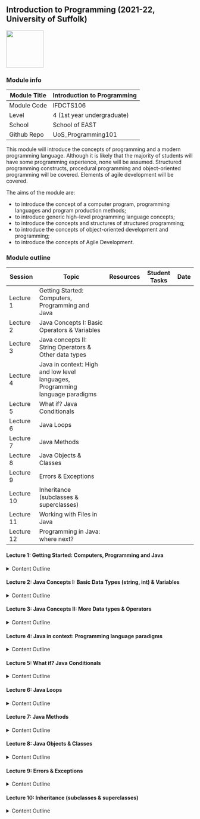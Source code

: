 ## Introduction to Programming (2021-22, University of Suffolk)

<img src="https://icanbea.org.uk/media/shapes/original/x-large/5000/5100/university-of-suffolk-logo.png" height="100" >

### Module info 

| Module Title  | Introduction to Programming |
| ------------  | -------------               |
| Module Code   | IFDCTS106                   |
| Level         | 4 (1st year undergraduate)  |
| School        | School of EAST              |
| Github Repo   | UoS_Programming101          |

This module will introduce the concepts of programming and a modern programming language. Although it is likely that the majority of students will have some programming experience, none will be assumed. Structured programming constructs, procedural programming and object-oriented programming will be covered. Elements of agile development will be covered. 

The aims of the module are: 

 * to introduce the concept of a computer program, programming languages and program production methods; 
 * to introduce generic high-level programming language concepts; 
 * to introduce the concepts and structures of structured programming; 
 * to introduce the concepts of object-oriented development and programming; 
 * to introduce the concepts of Agile Development. 

### Module outline


| Session       | Topic                       | Resources         | Student Tasks   |  Date             |
| ------------  | -------------               |------------------ | --------------  |  --------------   |
| Lecture 1     | Getting Started: Computers, Programming and Java  
| Lecture 2     | Java Concepts I: Basic Operators & Variables
| Lecture 3     | Java concepts II: String Operators & Other data types
| Lecture 4     | Java in context: High and low level languages, Programming language paradigms
| Lecture 5     | What if? Java Conditionals
| Lecture 6     | Java Loops 
| Lecture 7     | Java Methods
| Lecture 8     | Java Objects & Classes 
| Lecture 9     | Errors & Exceptions
| Lecture 10    | Inheritance (subclasses & superclasses)
| Lecture 11    | Working with Files in Java
| Lecture 12    | Programming in Java: where next?


#### Lecture 1: Getting Started: Computers, Programming and Java
<details>
  <summary>Content Outline</summary>

 * Welcome
 * Why Study Programming?
 * Programming Languages
 * Why Java?
 * What Is Object-Oriented Programming?
 * 'Hello World' java program: structure
 * Using the command line to compile and run Java
 * Using the Eclipse IDE to edit, compile and run Java
 * Editing a Java program (including tools such as: colour coding, autofilling, saving/exporting eclipse project, workspace)
 * Compiling a Java Program
 * Running a Java program
 * Your turn: 
    * install Java & Eclipse
    * run the 'Hello World' program

 </details>
 
#### Lecture 2: Java Concepts I: Basic Data Types (string, int) & Variables
<details>
  <summary>Content Outline</summary>
 
 * recap of last lecture
 * 'Good morning World': String Data Type
 * What is a Variable?
 * Declaring Variables
 * Assigning Variables (incl. memory diagrams)
 * Printing Variables
 * Java Basic Data Types: int 
 * Integers and Basic Operators (+,-,*,/)
 * Working with integers and variables (declaring, assigning, printing)
 * Comments
 * Help! There is an error (a first look at understanding compiler error messages e.g very simple function spelling message or closing ; at end of line)
 * Your turn: 
    * change 'Hello world' to 'good morning world'
    * Running lecture2-1.java; replace numbers with a variable
    * Correcting the mistakes in lecture2-2.java & sucessfully running it

   </details>
   
#### Lecture 3: Java Concepts II: More Data types & Operators
<details>
  <summary>Content Outline</summary>
   
* recap of last lecture
* String concatenation
* Other Numerical Data types (double, float, date)
* Other Java Data Types (boolean, char)
* Assignment Operators (= vs ==)
* Java Comparison operators ( ==, !=, >, <, >=, <=)
* Final Variables
* Your turn:
   * Exercise 3-1: The point of this exercise is (1) to use string concatenation to display values with different types (int and String), and (2) to practice developing programs gradually by adding a few statements at a time.

      1. Create a new program named Date.java. Copy or type in something like the Hello World program and make sure you can compile and run it.
      2. Following the example in Section 2.4, write a program that creates variables named day, date, month, and year. The variable day will contain the day of the week (like Friday), and date will contain the day of the month (like the 13th). Assign values to those variables that represent today’s date.
      3. Display the value of each variable on a line by itself. This is an intermediate step that is useful for checking that everything is working so far. Compile and run your program before moving on.
      4. Modify the program so that it displays the date in standard American format; for example: Thursday, July 18, 2019.
      5. Modify the program so it also displays the date in European format. The final output should be as follows:

```
American format: Thursday, July 18, 2019
European format: Thursday 18 July 2019
```
   
   * Exercise 3-2: The point of this exercise is to (1) use some of the arithmetic operators, and (2) start thinking about compound entities (like time of day) that are represented with multiple values.

      1. Create a new program called Time.java. From now on, we won’t remind you to start with a small, working program, but you should.
      2. Following the example program in Section 2.4, create variables named hour, minute, and second. Assign values that are roughly the current time. Use a 24-hour clock so that at 2:00 PM the value of hour is 14.
      3. Make the program calculate and display the number of seconds since midnight.
      4. Calculate and display the number of seconds remaining in the day.
      5. Calculate and display the percentage of the day that has passed. You might run into problems when computing percentages with integers, so consider using floating-point.
      6. Change the values of hour, minute, and second to reflect the current time. Then write code to compute the elapsed time since you started working on this exercise.

Hint: You might want to use additional variables to hold values during the computation. Variables that are used in a computation but never displayed are sometimes called “intermediate” or “temporary” variables.

</details>

#### Lecture 4: Java in context: Programming language paradigms
<details>
  <summary>Content Outline</summary>

 * recap of last lecture
 * Programming language paradigms: 
  * imperative (procedural, object oriented)
  * declarative (functional, logic, mathematical, reactive) 
  * multiparadigm languages
 * Introduction to low vs high level languages 
 * Example of 'hello world' program in different programming language paradigms
 * Java: an Object Oriented Programming language

</details>

#### Lecture 5: What if? Java Conditionals
<details>
  <summary>Content Outline</summary>

 * Conditional statements in programming
 * Java Conditions and if statements
   * logical conditions from maths (Java Comparison operators ( ==, !=, >, <, >=, <=)) - refresher
   * conditional statements: if, else, else if
 * Conditionals: switch statements; 'break' keyword
 
</details>

#### Lecture 6: Java Loops 

<details>
  <summary>Content Outline</summary>

* understanding loops 
* Java 'while' loop
* do - while loop
* 'For' loop
* 'for-each' loop
* break & continue
* Java Lambda expressions (parameter -> expression)

   </details>

#### Lecture 7: Java Methods

<details>
  <summary>Content Outline</summary>

* back to hello world program - Java program anatomy
* Method = Function
* create a method
* call a method
* method parameters
* method arguments (incl. multiple parameters)
* return values
* Bringing it all together: a conditional inside a method 
* Method overloading
* Method Scope
* A method calling itself: recursion
 
   </details>

#### Lecture 8: Java Objects & Classes 

<details>
  <summary>Content Outline</summary>
   
* refresher: Programming language paradigms - Object Oriented Programming
* Programming using Templates: Java Objects and classes:
   * refresher: Java is an object oriented language
   * What is a Java object?
   * what is a Java class?
   * creating a class
   * creating an object
   * Working with multiple objects & classes
   * Class attributes (accessing, modifying, defining multiple attributes)
   * Class access modifiers (public vs static methods, private, abstract, default, protected) [encapsulation?] 
   * Better together: methods within classes
   * Java special classes I : constructors (defining, parameters)
   * Java special classes II: Scanner (user input)
   * Java special classes III: Date & time (java.time)
   * Java special classes IV: wrapper classes (https://www.w3schools.com/java/java_wrapper_classes.asp)
   * Importing a class from a package
   * nesting classes (inner classes)
   
   </details>

#### Lecture 9: Errors & Exceptions
<details>
  <summary>Content Outline</summary>
   
Content:
* compiler errrors
* Runtime errors
* Other errors
* 'try' and 'catch' statements
* 'finally' and 'throw' statements
*  Your turn:
      * Play 'Stump the Chump': Start with a program that compiles and runs correctly. One player looks away, while the other player adds an error to the program. Then the first player tries to find and fix the error. You get two points if you find the error without compiling the program, one point if you find it using the compiler, and your opponent gets a point if you don’t find it. 

   </details>

#### Lecture 10: Inheritance (subclasses & superclasses)
<details>
  <summary>Content Outline</summary>
   
* the concept of inheritance in java
* why inherit?
* why bother reusing your code?
* subclasses vs superclasses
* Extending classes (https://www.w3schools.com/java/java_polymorphism.asp)

   </detail>

#### Lecture 11: Working with Files in Java

Content:
 * reading a file (File class, java.io package)
 * testing if file is readable - canRead()
 * testing if file is writable - canWrite()
 * create an empty file - createNewFile()
 * delete a file - delete()
 * test if file exists - exists()
 * return name of the file - getName()
 * return absolute pathname of file - getAbsolutePath()
 * return size of file in bytes - length()
 * create a directory - mkdir()
 * write to a file

#### Lecture 12: Programming in Java: where next? [in progress. I am still thinking about what to include here]
 * recap of whole module: where we started, what we have achieved - our 'hello world' program!
 * Basic GUI design and implementation 
 * Basic networking 
 * Basic thread-based programming 
 * Agile Development concepts 
 * Test-driven development 
 * Pair programming 
 * Refactoring  
 * Useful resources:
   * Java reserved keywords: https://www.w3schools.com/java/java_ref_keywords.asp
   * Java string methods: https://www.w3schools.com/java/java_ref_string.asp
   * Java math methods: https://www.w3schools.com/java/java_ref_math.asp
   * Java exercises: https://www.w3schools.com/java/java_exercises.asp
